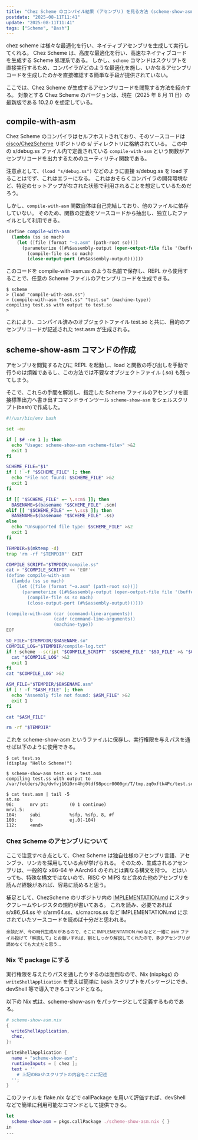 ```yaml
---
title: "Chez Scheme のコンパイル結果 (アセンブリ) を見る方法 (scheme-show-asm)"
postdate: "2025-08-11T11:41"
update: "2025-08-11T11:41"
tags: ["Scheme", "Bash"]
---
```


chez scheme は様々な最適化を行い、ネイティブアセンブリを生成して実行してくれる。
Chez Scheme は、高度な最適化を行い、高速なネイティブコードを生成する Scheme 処理系である。
しかし、`scheme` コマンドはスクリプトを直接実行するため、コンパイラがどのような最適化を施し、いかなるアセンブリコードを生成したのかを直接確認する簡単な手段が提供されていない。

ここでは、Chez Scheme が生成するアセンブリコードを閲覧する方法を紹介する。
対象とする Chez Scheme のバージョンは、現在（2025 年 8 月 11 日）の最新版である 10.2.0 を想定している。

## compile-with-asm

Chez Scheme のコンパイラはセルフホストされており、そのソースコードは [cisco/ChezScheme](https://github.com/cisco/ChezScheme) リポジトリの s/ ディレクトリに格納されている。
この中の s/debug.ss ファイル内で定義されている `compile-with-asm` という関数がアセンブリコードを出力するためのユーティリティ関数である。

注意点として、`(load "s/debug.ss")` などのように直接 s/debug.ss を load することはでず、これはエラーになる。
これはおそらくコンパイラの開発環境など、特定のセットアップがなされた状態で利用されることを想定しているためだろう。

しかし、`compile-with-asm` 関数自体は自己完結しており、他のファイルに依存していない。
そのため、関数の定義をソースコードから抽出し、独立したファイルとして利用できる。

```scheme
(define compile-with-asm
  (lambda (ss so mach)
    (let ([file (format "~a.asm" (path-root so))])
      (parameterize ([#%$assembly-output (open-output-file file '(buffered replace))])
        (compile-file ss so mach)
        (close-output-port (#%$assembly-output))))))
```

このコードを compile-with-asm.ss のような名前で保存し、REPL から使用することで、任意の Scheme ファイルのアセンブリコードを生成できる。

```console
$ scheme
> (load "compile-with-asm.ss")
> (compile-with-asm "test.ss" "test.so" (machine-type))
compiling test.ss with output to test.so
>
```

これにより、コンパイル済みのオブジェクトファイル test.so と共に、目的のアセンブリコードが記述された test.asm が生成される。

## scheme-show-asm コマンドの作成

アセンブリを閲覧するたびに REPL を起動し、load と関数の呼び出しを手動で行うのは煩雑であるし、この方法では不要なオブジェクトファイル (.so) も残ってしまう。

そこで、これらの手間を解消し、指定した Scheme ファイルのアセンブリを直接標準出力へ書き出すコマンドラインツール `scheme-show-asm` をシェルスクリプト(bash)で作成した。

```bash
#!/usr/bin/env bash

set -eu

if [ $# -ne 1 ]; then
  echo "Usage: scheme-show-asm <scheme-file>" >&2
  exit 1
fi

SCHEME_FILE="$1"
if [ ! -f "$SCHEME_FILE" ]; then
  echo "File not found: $SCHEME_FILE" >&2
  exit 1
fi

if [[ "$SCHEME_FILE" =~ \.scm$ ]]; then
  BASENAME=$(basename "$SCHEME_FILE" .scm)
elif [[ "$SCHEME_FILE" =~ \.ss$ ]]; then
  BASENAME=$(basename "$SCHEME_FILE" .ss)
else
  echo "Unsupported file type: $SCHEME_FILE" >&2
  exit 1
fi

TEMPDIR=$(mktemp -d)
trap 'rm -rf "$TEMPDIR"' EXIT

COMPILE_SCRIPT="$TMPDIR/compile.ss"
cat > "$COMPILE_SCRIPT" << 'EOF'
(define compile-with-asm
  (lambda (ss so mach)
    (let ([file (format "~a.asm" (path-root so))])
      (parameterize ([#%$assembly-output (open-output-file file '(buffered replace))])
        (compile-file ss so mach)
        (close-output-port (#%$assembly-output))))))

(compile-with-asm (car (command-line-arguments))
                  (cadr (command-line-arguments))
                  (machine-type))
EOF

SO_FILE="$TEMPDIR/$BASENAME.so"
COMPILE_LOG="$TEMPDIR/compile-log.txt"
if ! scheme --script "$COMPILE_SCRIPT" "$SCHEME_FILE" "$SO_FILE" >& "$COMPILE_LOG"; then
  cat "$COMPILE_LOG" >&2
  exit 1
fi
cat "$COMPILE_LOG" >&2

ASM_FILE="$TEMPDIR/$BASENAME.asm"
if [ ! -f "$ASM_FILE" ]; then
  echo "Assembly file not found: $ASM_FILE" >&2
  exit 1
fi

cat "$ASM_FILE"

rm -rf "$TEMPDIR"
```

これを scheme-show-asm というファイルに保存し、実行権限を与えパスを通せば以下のように使用できる。

```console
$ cat test.ss
(display "Hello Scheme!")

$ scheme-show-asm test.ss > test.asm
compiling test.ss with output to /var/folders/9q/dvfvj1610rn4hj0tdf98pccr0000gn/T/tmp.zq0xftk4Pc/test.so

$ cat test.asm | tail -5
st.so
96:      mrv pt:        (0 1 continue)
mrvl.5:
104:     subi           %sfp, %sfp, 8, #f
108:     b              ej.0(-104)
112:     <end>
```

### Chez Scheme のアセンブリについて

ここで注意すべき点として、Chez Scheme は独自仕様のアセンブリ言語、アセンブラ、リンカを採用している点が挙げられる。
そのため、生成されるアセンブリは、一般的な x86-64 や AArch64 のそれとは異なる構文を持つ。
とはいっても、特殊な構文ではないので、RISC や MIPS など含めた他のアセンブリを読んだ経験があれば、容易に読めると思う。

補足として、ChezScheme のリポジトリ内の [IMPLEMENTATION.md](https://github.com/cisco/ChezScheme/blob/6f80b4f2f8a6308ead9deeb5f6d0b514d40888e6/IMPLEMENTATION.md) にスタックフレームやレジスタの規約が書いてある。
これを読み、必要であれば s/x86_64.ss や s/arm64.ss、s/cmacros.ss など IMPLEMENTATION.md に示されていたソースコードを読めば十分だと思われる。

<small>
余談だが、今の時代生成AIがあるので、そこに IMPLEMENTATION.md などと一緒に asm ファイル投げて「解説して」とお願いすれば、割としっかり解説してくれたので、多少アセンブリが読めなくても大丈だと思う...
</small>

### Nix で package にする

実行権限を与えたりパスを通したりするのは面倒なので、Nix (nixpkgs) の `writeShellApplication` を使えば簡単に bash スクリプトをパッケージにでき、devShell 等で導入できるコマンドとなる。

以下の Nix 式は、scheme-show-asm をパッケージとして定義するものである。

```nix
# scheme-show-asm.nix
{
  writeShellApplication,
  chez,
}:

writeShellApplication {
  name = "scheme-show-asm";
  runtimeInputs = [ chez ];
  text = ''
    # 上記のBashスクリプトの内容をここに記述
  '';
}
```

このファイルを flake.nix などで callPackage を用いて評価すれば、devShell などで簡単に利用可能なコマンドとして提供できる。

```nix
let
  scheme-show-asm = pkgs.callPackage ./scheme-show-asm.nix { }
in
...
```
